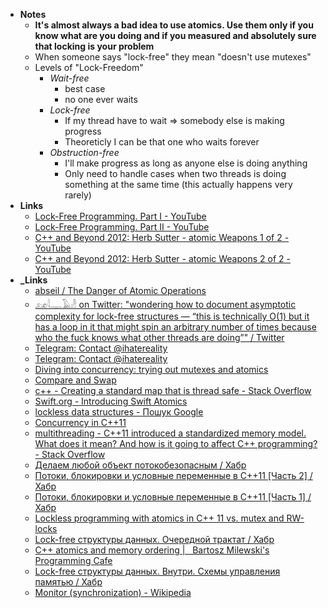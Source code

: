 - **Notes**
	- **It's almost always a bad idea to use atomics. Use them only if you know what are you doing and if you measured and absolutely sure  that locking is your problem**
	- When someone says "lock-free" they mean "doesn't use mutexes"
	- Levels of "Lock-Freedom"
		- *Wait-free* 
			- best case
			- no one ever waits
		- *Lock-free*
			- If my thread have to wait => somebody else is making progress
			- Theoreticly I can be that one who waits forever 
		- *Obstruction-free*
			- I'll make progress as long as anyone else is doing anything
			- Only need to handle cases when two threads is doing something at the same time (this actually happens very rarely)
- **Links**
	- [Lock-Free Programming. Part I - YouTube](https://www.youtube.com/watch?v=c1gO9aB9nbs)
	- [Lock-Free Programming. Part II - YouTube](https://www.youtube.com/watch?v=CmxkPChOcvw)
	- [C++ and Beyond 2012: Herb Sutter - atomic Weapons 1 of 2 - YouTube](https://www.youtube.com/watch?v=A8eCGOqgvH4)
	- [C++ and Beyond 2012: Herb Sutter - atomic Weapons 2 of 2 - YouTube](https://www.youtube.com/watch?v=KeLBd2EJLOU)
- **_Links**
	- [abseil / The Danger of Atomic Operations](https://abseil.io/docs/cpp/atomic_danger)
	- [𓃭𓇋𓊃𓄿𓁐 on Twitter: "wondering how to document asymptotic complexity for lock-free structures — “this is technically O(1) but it has a loop in it that might spin an arbitrary number of times because who the fuck knows what other threads are doing”" / Twitter](https://twitter.com/mycoliza/status/1468985383526404098?s=28)
	- [Telegram: Contact @ihatereality](https://t.me/ihatereality/2615)
	- [Telegram: Contact @ihatereality](https://t.me/ihatereality/2617)
	- [Diving into concurrency: trying out mutexes and atomics](https://jvns.ca/blog/2014/12/14/fun-with-threads/)
	- [Compare and Swap](http://tutorials.jenkov.com/java-concurrency/compare-and-swap.html)
	- [c++ - Creating a standard map that is thread safe - Stack Overflow](https://stackoverflow.com/questions/19143228/creating-a-standard-map-that-is-thread-safe)
	- [Swift.org - Introducing Swift Atomics](https://www.swift.org/blog/swift-atomics/)
	- [lockless data structures - Пошук Google](https://www.google.com/search?q=lockless+data+structures&client=safari&rls=en&sxsrf=ALeKk02tQkuY6uNPxdvNIjAK_5OPZdHTHw:1616525334875&ei=FjhaYJKRNMWTwPAP-d-d4AE&oq=lockless+data+str&gs_lcp=Cgdnd3Mtd2l6EAMYADIFCAAQywEyBQgAEMsBMgYIABAWEB4yBggAEBYQHjIGCAAQFhAeMgYIABAWEB4yBggAEBYQHjIGCAAQFhAeMgYIABAWEB4yBggAEBYQHjoHCCMQ6gIQJzoECCMQJzoGCCMQJxATOgUIABDEAjoECAAQHjoCCCY6BAgAEBM6BwgAEAoQywFQ2DNYsWdg3WxoA3AAeACAAZoCiAGgEZIBBjQuMTMuMZgBAKABAaoBB2d3cy13aXqwAQrAAQE&sclient=gws-wiz)
	- [Concurrency in C++11](https://www.classes.cs.uchicago.edu/archive/2013/spring/12300-1/labs/lab6/)
	- [multithreading - C++11 introduced a standardized memory model. What does it mean? And how is it going to affect C++ programming? - Stack Overflow](https://stackoverflow.com/questions/6319146/c11-introduced-a-standardized-memory-model-what-does-it-mean-and-how-is-it-g)
	- [Делаем любой объект потокобезопасным / Хабр](https://habr.com/ru/post/328348/)
	- [Потоки, блокировки и условные переменные в C++11 [Часть 2] / Хабр](https://habr.com/ru/post/182626/)
	- [Потоки, блокировки и условные переменные в C++11 [Часть 1] / Хабр](https://habr.com/ru/post/182610/)
	- [Lockless programming with atomics in C++ 11 vs. mutex and RW-locks](https://www.arangodb.com/2015/02/comparing-atomic-mutex-rwlocks/)
	- [Lock-free структуры данных. Очередной трактат / Хабр](https://habr.com/ru/post/219201/)
	- [C++ atomics and memory ordering |   Bartosz Milewski's Programming Cafe](https://bartoszmilewski.com/2008/12/01/c-atomics-and-memory-ordering/)
	- [Lock-free структуры данных. Внутри. Схемы управления памятью / Хабр](https://habr.com/ru/post/202190/)
	- [Monitor (synchronization) - Wikipedia](https://en.wikipedia.org/wiki/Monitor_%28synchronization%29#Condition_variables)


